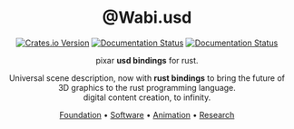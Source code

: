 <!-- markdownlint-configure-file {
  "MD013": {
    "code_blocks": false,
    "tables": false
  },
  "MD033": false,
  "MD041": false
} -->

<div align="center">

# @Wabi.usd

[![Crates.io Version][crates-io-badge]][crates-io]
[![Documentation Status][read-the-docs-badge]][read-the-docs]
[![Documentation Status][read-the-docs-badge]][read-the-docs]

pixar **usd bindings** for rust.

Universal scene description, now with <b>rust bindings</b> to bring the future of 3D graphics
to the rust programming language.<br />
digital content creation, to infinity.

[Foundation](https://wabi.foundation) •
[Software](https://docs.wabi.foundation) •
[Animation](https://wabi.foundation) •
[Research](https://wabi.foundation)

</div>

<!-- ![Crates.io (version)]() -->
[crates-io]: https://crates.io/crates/wabi-usd
[crates-io-badge]: https://img.shields.io/crates/v/wabi-usd
[read-the-docs]: https://docs.wabi.foundation/en/latest/?badge=latest
[read-the-docs-badge]: https://readthedocs.org/projects/wabi-animation-kraken/badge/?version=latest